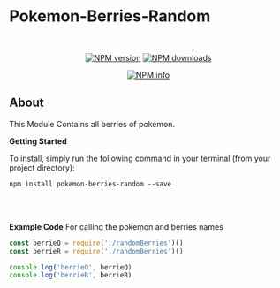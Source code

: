 # Pokemon-Berries-Random
<div align="center">
  <br />
  <p>
    <a href="https://www.npmjs.com/package/pokemon-berries-random"><img src="https://img.shields.io/npm/v/pokemon-berries-random.svg?maxAge=3600" alt="NPM version" /></a>
        <a href="https://www.npmjs.com/package/pokemon-berries-random"><img src="https://img.shields.io/badge/downloads-0-brightgreen.svg" alt="NPM downloads" /></a> 
  </p>
  <p>
    <a href="https://nodei.co/npm/pokemon-berries-random/"><img src="https://nodei.co/npm/pokemon-berries-random.png?downloads=true&stars=true" alt="NPM info" /></a>
  </p>
</div>

## About

This Module Contains all berries of pokemon.

**Getting Started** 

To install, simply run the following command in your terminal (from your project directory):

```
npm install pokemon-berries-random --save
```
<br></br>

**Example Code** 
For calling the pokemon and berries names

```js
const berrieQ = require('./randomBerries')()
const berrieR = require('./randomBerries')()

console.log('berrieQ', berrieQ)
console.log('berrieR', berrieR)
```
